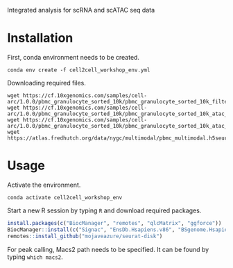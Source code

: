 
<!-- README.md is generated from README.Rmd. Please edit that file -->

Integrated analysis for scRNA and scATAC seq data

# Installation

First, conda environment needs to be created.

    conda env create -f cell2cell_workshop_env.yml

Downloading required files.

    wget https://cf.10xgenomics.com/samples/cell-arc/1.0.0/pbmc_granulocyte_sorted_10k/pbmc_granulocyte_sorted_10k_filtered_feature_bc_matrix.h5
    wget https://cf.10xgenomics.com/samples/cell-arc/1.0.0/pbmc_granulocyte_sorted_10k/pbmc_granulocyte_sorted_10k_atac_fragments.tsv.gz
    wget https://cf.10xgenomics.com/samples/cell-arc/1.0.0/pbmc_granulocyte_sorted_10k/pbmc_granulocyte_sorted_10k_atac_fragments.tsv.gz.tbi
    wget https://atlas.fredhutch.org/data/nygc/multimodal/pbmc_multimodal.h5seurat

# Usage

Activate the environment.

    conda activate cell2cell_workshop_env

Start a new R session by typing `R` and download required packages.

``` r
install.packages(c("BiocManager", "remotes", "qlcMatrix", "ggforce"))
BiocManager::install(c("Signac", "EnsDb.Hsapiens.v86", "BSgenome.Hsapiens.UCSC.hg38", "biovizBase"))
remotes::install_github("mojaveazure/seurat-disk")
```

For peak calling, Macs2 path needs to be specified. It can be found by
typing `which macs2`.
